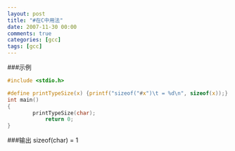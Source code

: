 ```yaml
---
layout: post
title: "#在C中用法"
date: 2007-11-30 00:00
comments: true
categories: [gcc]
tags: [gcc]
---
```


###示例
```c
#include <stdio.h>

#define printTypeSize(x) {printf("sizeof("#x")\t = %d\n", sizeof(x));}
int main()
{
	    printTypeSize(char);
	        return 0;
}
```

###输出
sizeof(char)	 = 1

